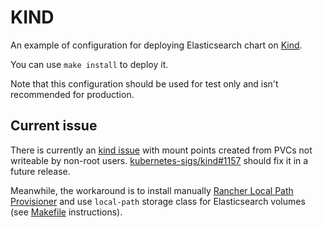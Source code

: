# KIND

An example of configuration for deploying Elasticsearch chart on [Kind][].

You can use `make install` to deploy it.

Note that this configuration should be used for test only and isn't recommended
for production.

## Current issue

There is currently an [kind issue][] with mount points created from PVCs not writeable by non-root users.
[kubernetes-sigs/kind#1157][] should fix it in a future release.

Meanwhile, the workaround is to install manually [Rancher Local Path Provisioner][] and use `local-path` storage class for Elasticsearch volumes (see [Makefile][] instructions).

[Kind]: https://kind.sigs.k8s.io/
[Kind issue]: https://github.com/kubernetes-sigs/kind/issues/830
[Kubernetes-sigs/kind#1157]: https://github.com/kubernetes-sigs/kind/pull/1157
[Rancher Local Path Provisioner]: https://github.com/rancher/local-path-provisioner
[Makefile]: ./Makefile#L5